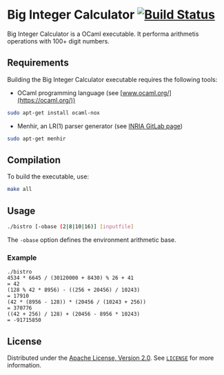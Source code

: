 # Big Integer Calculator [![Build Status](https://travis-ci.org/kortescode/Big-Integer-Calculator.svg?branch=master)](https://travis-ci.org/kortescode/Big-Integer-Calculator)

Big Integer Calculator is a OCaml executable. It performa arithmetis operations with 100+ digit numbers.

## Requirements

Building the Big Integer Calculator executable requires the following tools:
- OCaml programming language (see [www.ocaml.org/](https://ocaml.org/))
```bash
sudo apt-get install ocaml-nox
```
- Menhir, an LR(1) parser generator (see [INRIA GitLab page](https://gitlab.inria.fr/fpottier/menhir/))
```bash
sudo apt-get menhir
```

## Compilation

To build the executable, use:

```bash
make all
```

## Usage

```bash
./bistro [-obase (2|8|10|16)] [inputfile]
```

The `-obase` option defines the environment arithmetic base.

### Example

```
./bistro
4534 * 6645 / (30120000 + 8430) % 26 + 41
= 42
(128 % 42 * 8956) - ((256 + 20456) / 10243)
= 17910
(42 * (8956 - 128)) * (20456 / (10243 + 256))
= 370776
((42 + 256) / 128) + (20456 - 8956 * 10243)
= -91715850
```

## License

Distributed under the [Apache License, Version 2.0](http://www.apache.org/licenses/). See [`LICENSE`](LICENSE) for more information.

